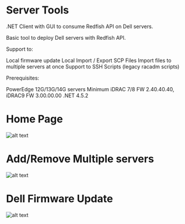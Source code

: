 # Server Tools

.NET Client with GUI to consume Redfish API on Dell servers.

Basic tool to deploy Dell servers with Redfish API.

Support to:

Local firmware update
Local Import / Export SCP Files
Import files to multiple servers at once
Support to SSH Scripts (legacy racadm scripts)

Prerequisites:

PowerEdge 12G/13G/14G servers
Minimum iDRAC 7/8 FW 2.40.40.40, iDRAC9 FW 3.00.00.00
.NET 4.5.2

# Home Page

![alt text](https://github.com/nildoadao/ServerTools/blob/master/ServerToolsUI/Prints/home_page.png)

# Add/Remove Multiple servers

![alt text](https://github.com/nildoadao/ServerTools/blob/master/ServerToolsUI/Prints/add_servers.gif)

# Dell Firmware Update

![alt text](https://github.com/nildoadao/ServerTools/blob/master/ServerToolsUI/Prints/firmware_update.png)
